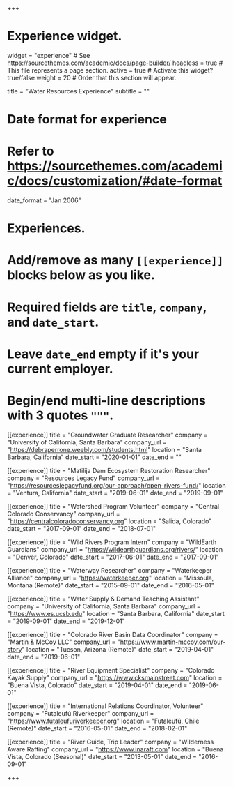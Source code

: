 +++
# Experience widget.
widget = "experience"  # See https://sourcethemes.com/academic/docs/page-builder/
headless = true  # This file represents a page section.
active = true  # Activate this widget? true/false
weight = 20  # Order that this section will appear.

title = "Water Resources Experience"
subtitle = ""

# Date format for experience
#   Refer to https://sourcethemes.com/academic/docs/customization/#date-format
date_format = "Jan 2006"

# Experiences.
#   Add/remove as many `[[experience]]` blocks below as you like.
#   Required fields are `title`, `company`, and `date_start`.
#   Leave `date_end` empty if it's your current employer.
#   Begin/end multi-line descriptions with 3 quotes `"""`.

[[experience]]
  title = "Groundwater Graduate Researcher"
  company = "University of California, Santa Barbara"
  company_url = "https://debraperrone.weebly.com/students.html"
  location = "Santa Barbara, California"
  date_start = "2020-01-01"
  date_end = ""

[[experience]]
  title = "Matilija Dam Ecosystem Restoration Researcher"
  company = "Resources Legacy Fund"
  company_url = "https://resourceslegacyfund.org/our-approach/open-rivers-fund/"
  location = "Ventura, California"
  date_start = "2019-06-01"
  date_end = "2019-09-01"
  
[[experience]]
  title = "Watershed Program Volunteer"
  company = "Central Colorado Conservancy"
  company_url = "https://centralcoloradoconservancy.org"
  location = "Salida, Colorado"
  date_start = "2017-09-01"
  date_end = "2018-07-01"
  
[[experience]]
  title = "Wild Rivers Program Intern"
  company = "WildEarth Guardians"
  company_url = "https://wildearthguardians.org/rivers/"
  location = "Denver, Colorado"
  date_start = "2017-06-01"
  date_end = "2017-09-01"
  
[[experience]]
  title = "Waterway Researcher"
  company = "Waterkeeper Alliance"
  company_url = "https://waterkeeper.org"
  location = "Missoula, Montana (Remote)"
  date_start = "2015-09-01"
  date_end = "2016-05-01"
  
  [[experience]]
  title = "Water Supply & Demand Teaching Assistant"
  company = "University of California, Santa Barbara"
  company_url = "https://www.es.ucsb.edu"
  location = "Santa Barbara, California"
  date_start = "2019-09-01"
  date_end = "2019-12-01"

  [[experience]]
  title = "Colorado River Basin Data Coordinator"
  company = "Martin & McCoy LLC"
  company_url = "https://www.martin-mccoy.com/our-story"
  location = "Tucson, Arizona (Remote)"
  date_start = "2019-04-01"
  date_end = "2019-06-01"
  
  [[experience]]
  title = "River Equipment Specialist"
  company = "Colorado Kayak Supply"
  company_url = "https://www.cksmainstreet.com"
  location = "Buena Vista, Colorado"
  date_start = "2019-04-01"
  date_end = "2019-06-01"
  
  [[experience]]
  title = "International Relations Coordinator, Volunteer"
  company = "Futaleufú Riverkeeper"
  company_url = "https://www.futaleufuriverkeeper.org"
  location = "Futaleufú, Chile (Remote)"
  date_start = "2016-05-01"
  date_end = "2018-02-01"
  
  [[experience]]
  title = "River Guide, Trip Leader"
  company = "Wilderness Aware Rafting"
  company_url = "https://www.inaraft.com"
  location = "Buena Vista, Colorado (Seasonal)"
  date_start = "2013-05-01"
  date_end = "2016-09-01"
  
+++
